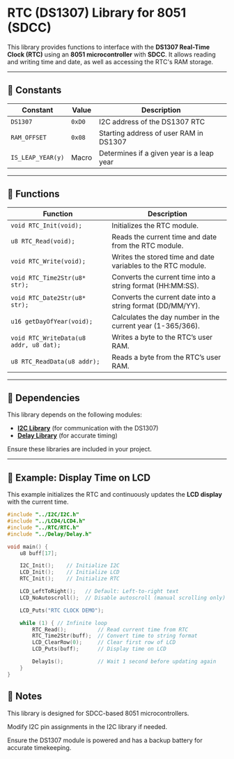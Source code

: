 # RTC (DS1307) Library for 8051 (SDCC)

This library provides functions to interface with the **DS1307 Real-Time Clock (RTC)** using an **8051 microcontroller** with **SDCC**. It allows reading and writing time and date, as well as accessing the RTC's RAM storage.

---

## 📌 **Constants**
| Constant | Value | Description |
|----------|-------|-------------|
| `DS1307` | `0xD0` | I2C address of the DS1307 RTC |
| `RAM_OFFSET` | `0x08` | Starting address of user RAM in DS1307 |
| `IS_LEAP_YEAR(y)` | Macro | Determines if a given year is a leap year |

---

## 📌 **Functions**
| Function | Description |
|----------|-------------|
| `void RTC_Init(void);` | Initializes the RTC module. |
| `u8 RTC_Read(void);` | Reads the current time and date from the RTC module. |
| `void RTC_Write(void);` | Writes the stored time and date variables to the RTC module. |
| `void RTC_Time2Str(u8* str);` | Converts the current time into a string format (HH:MM:SS). |
| `void RTC_Date2Str(u8* str);` | Converts the current date into a string format (DD/MM/YY). |
| `u16 getDayOfYear(void);` | Calculates the day number in the current year (1-365/366). |
| `void RTC_WriteData(u8 addr, u8 dat);` | Writes a byte to the RTC’s user RAM. |
| `u8 RTC_ReadData(u8 addr);` | Reads a byte from the RTC’s user RAM. |

---

## 📌 **Dependencies**
This library depends on the following modules:
- **[I2C Library](../I2C/README.md)** (for communication with the DS1307)
- **[Delay Library](../Delay/README.md)** (for accurate timing)

Ensure these libraries are included in your project.

---

## 📌 **Example: Display Time on LCD**

This example initializes the RTC and continuously updates the **LCD display** with the current time.

```c
#include "../I2C/I2C.h"
#include "../LCD4/LCD4.h"
#include "../RTC/RTC.h"
#include "../Delay/Delay.h"

void main() {
    u8 buff[17];

    I2C_Init();    // Initialize I2C
    LCD_Init();    // Initialize LCD
    RTC_Init();    // Initialize RTC

    LCD_LeftToRight();   // Default: Left-to-right text
    LCD_NoAutoscroll();  // Disable autoscroll (manual scrolling only)

    LCD_Puts("RTC CLOCK DEMO");

    while (1) { // Infinite loop
        RTC_Read();          // Read current time from RTC
        RTC_Time2Str(buff);  // Convert time to string format
        LCD_ClearRow(0);     // Clear first row of LCD
        LCD_Puts(buff);      // Display time on LCD

        Delay1s();           // Wait 1 second before updating again
    }
}
```

## 📢 Notes
This library is designed for SDCC-based 8051 microcontrollers.

Modify I2C pin assignments in the I2C library if needed.

Ensure the DS1307 module is powered and has a backup battery for accurate timekeeping.